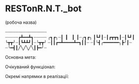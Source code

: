 # RESTonR.N.T._bot
(робоча назва)

┈┈┈┈┈┈┈┈┈┈┈┈┈┈┈┈<br />
┈┈┈┈┈┏┻━━┻┓┈┈┈┈┈
╭┓┏╮┈┃▕▏▕▏┃┈╭┓┏╮ 
┃┗┛┃┈┃┏┳┳┓┃┈┃┗┛┃ 
╰┳┳╯┈┃┗┻┻┛┃┈╰┳┳╯ 
┈┃┃┏━┻━━━━┻━┓┃┃┈ 
┈┃╰┫╭━━━━━━╮┣╯┃┈ 
┈╰━┫┃╱╲╱╲╱╲┃┣━╯┈

Основна мета:

Очікуваний функціонал:

Окремі напрямки в реалізації:
